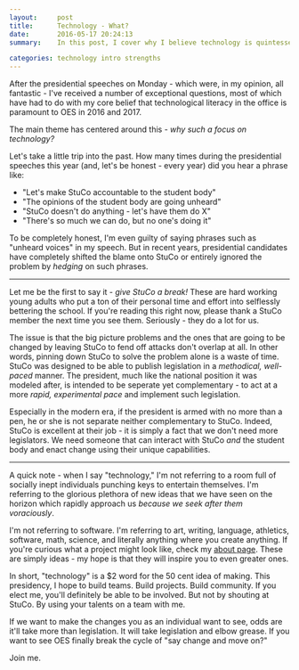 ```yaml
---
layout:     post
title:      Technology - What?
date:       2016-05-17 20:24:13
summary:    In this post, I cover why I believe technology is quintessential to a successful presidency of 2016/2017.

categories: technology intro strengths
---
```


After the presidential speeches on Monday - which were, in my opinion, all fantastic - I've received a number of exceptional questions, most of which have had to do with my core belief that technological literacy in the office is paramount to OES in 2016 and 2017. 

The main theme has centered around this - *why such a focus on technology?*

Let's take a little trip into the past. How many times during the presidential speeches this year (and, let's be honest - every year) did you hear a phrase like:

* "Let's make StuCo accountable to the student body" 
* "The opinions of the student body are going unheard"
* "StuCo doesn't do anything - let's have them do X"
* "There's so much we can do, but no one's doing it"

To be completely honest, I'm even guilty of saying phrases such as "unheard voices" in my speech. But in recent years, presidential candidates have completely shifted the blame onto StuCo or entirely ignored the problem by *hedging* on such phrases.

---

Let me be the first to say it - *give StuCo a break!* These are hard working young adults who put a ton of their personal time and effort into selflessly bettering the school. If you're reading this right now, please thank a StuCo member the next time you see them. Seriously - they do a lot for us.

The issue is that the big picture problems and the ones that are going to be changed by leaving StuCo to fend off attacks don't overlap at all. In other words, pinning down StuCo to solve the problem alone is a waste of time. StuCo was designed to be able to publish legislation in a *methodical, well-paced* manner. The president, much like the national position it was modeled after, is intended to be seperate yet complementary - to act at a more *rapid, experimental pace* and implement such legislation. 

Especially in the modern era, if the president is armed with no more than a pen, he or she is not separate neither complementary to StuCo. Indeed, StuCo is excellent at their job - it is simply a fact that we don't need more legislators. We need someone that can interact with StuCo *and* the student body and enact change using their unique capabilities.

---

A quick note - when I say "technology," I'm not referring to a room full of socially inept individuals punching keys to entertain themselves. I'm referring to the glorious plethora of new ideas that we have seen on the horizon which rapidly approach us *because we seek after them voraciously*. 

I'm not referring to software. I'm referring to art, writing, language, athletics, software, math, science, and literally anything where you create anything. If you're curious what a project might look like, check my [about page](/about/). These are simply ideas - my hope is that they will inspire you to even greater ones.

In short, "technology" is a $2 word for the 50 cent idea of making. This presidency, I hope to build teams. Build projects. Build community. If you elect me, you'll definitely be able to be involved. But not by shouting at StuCo. By using your talents on a team with me.

If we want to make the changes you as an individual want to see, odds are it'll take more than legislation. It will take legislation and elbow grease. If you want to see OES finally break the cycle of "say change and move on?" 

Join me.
